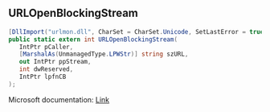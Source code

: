 ## URLOpenBlockingStream

```csharp
[DllImport("urlmon.dll", CharSet = CharSet.Unicode, SetLastError = true)]
public static extern int URLOpenBlockingStream(
   IntPtr pCaller,
   [MarshalAs(UnmanagedType.LPWStr)] string szURL,
   out IntPtr ppStream,
   int dwReserved,
   IntPtr lpfnCB
);
```

Microsoft documentation: [Link](https://learn.microsoft.com/en-us/previous-versions/windows/internet-explorer/ie-developer/platform-apis/ms775127(v=vs.85))
